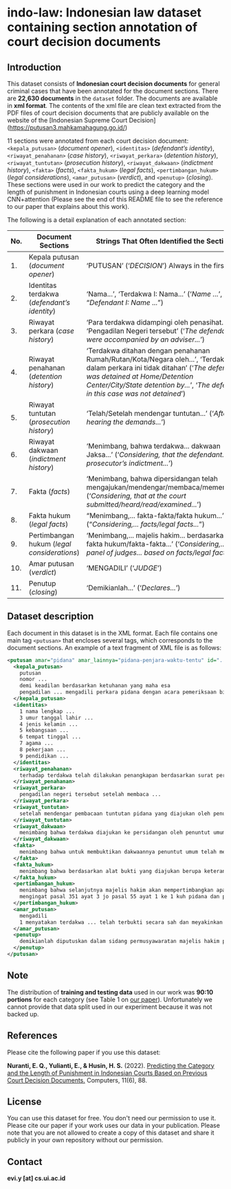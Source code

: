 # indo-law: Indonesian law dataset containing section annotation of court decision documents


## Introduction
This dataset consists of **Indonesian court decision documents** for general criminal cases that have been annotated for the document sections. There are **22,630 documents** in the `dataset` folder. The documents are available in **xml format**. The contents of the xml file are clean text extracted from the PDF files of court decision documents that are publicly available on the website of the [Indonesian Supreme Court Decision](<a href="https://putusan3.mahkamahagung.go.id/">https://putusan3.mahkamahagung.go.id/</a>)

11 sections were annotated from each court decision document: `<kepala_putusan>` (*document opener*), `<identitas>` (*defendant’s identity*), `<riwayat_penahanan>` (*case history*), `<riwayat_perkara>` (*detention history*), `<riwayat_tuntutan>` (*prosecution history*), `<riwayat_dakwaan>` (*indictment history*), `<fakta>` (*facts*), `<fakta_hukum>` (*legal facts*), `<pertimbangan_hukum>` (*legal considerations*), `<amar_putusan>` (*verdict*), and `<penutup>` (*closing*). These sections were used in our work to predict the category and the length of punishment in Indonesian courts using a deep learning model CNN+attention (Please see the end of this README file to see the reference to our paper that explains about this work). 

The following is a detail explanation of each annotated section:

| No. | Document Sections | Strings That Often Identified the Sections |
| --- | --- | --- |
| 1. | Kepala putusan (*document opener*) | ‘PUTUSAN’ (‘*DECISION*’) Always in the first line |
| 2. | Identitas terdakwa (*defendant’s identity*) | ‘Nama...’, ‘Terdakwa I: Nama...’ (‘*Name ...*’, “*Defendant I: Name ...*”) |
| 3. | Riwayat perkara (*case history*) | ‘Para terdakwa didampingi oleh penasihat...’, ‘Pengadilan Negeri tersebut’ (‘*The defendants were accompanied by an adviser...*’) |
| 4. | Riwayat penahanan (*detention history*) | ‘Terdakwa ditahan dengan penahanan Rumah/Rutan/Kota/Negara oleh...’, ‘Terdakwa dalam perkara ini tidak ditahan’ (‘*The defendant was detained at Home/Detention Center/City/State detention by...*’, ‘*The defendant in this case was not detained*’) |
| 5. | Riwayat tuntutan (*prosecution history*) | ‘Telah/Setelah mendengar tuntutan...’ (‘*After hearing the demands...*’) |
| 6. | Riwayat dakwaan (*indictment history*) | ‘Menimbang, bahwa terdakwa... dakwaan Jaksa...’ (‘*Considering, that the defendant... the prosecutor’s indictment...*’) |
| 7. | Fakta (*facts*) | ‘Menimbang, bahwa dipersidangan telah mengajukan/mendengar/membaca/memeriksa...’ (‘*Considering, that at the court submitted/heard/read/examined...*’) |
| 8. | Fakta hukum (*legal facts*) | “Menimbang,... fakta-fakta/fakta hukum...” (“*Considering,... facts/legal facts...*”) |
| 9. | Pertimbangan hukum (*legal considerations*) | ‘Menimbang,... majelis hakim... berdasarkan fakta hukum/fakta-fakta...’ (‘*Considering,... the panel of judges... based on facts/legal facts...*’) |
| 10. | Amar putusan (*verdict*) | ‘MENGADILI’ (‘*JUDGE*’) |
| 11. | Penutup (*closing*) | ‘Demikianlah...’  (‘*Declares...*’) |


## Dataset description

Each document in this dataset is in the XML format. Each file contains one main tag `<putusan>` that encloses several tags, which corresponds to the document sections.  An example of a text fragment of XML file is as follows:

```xml
<putusan amar="pidana" amar_lainnya="pidana-penjara-waktu-tentu" id="..." klasifikasi="pidana-umum" lama_hukuman="1650" lembaga_peradilan="pn-..." provinsi="jabar" status="berkekuatan-hukum-tetap" sub_klasifikasi="..." url="https://putusan3.mahkamahagung.go.id/direktori/putusan/....html">
  <kepala_putusan>
    putusan
    nomor ...
    demi keadilan berdasarkan ketuhanan yang maha esa
    pengadilan ... mengadili perkara pidana dengan acara pemeriksaan biasa dalam tingkat pertama menjatuhkan putusan sebagai berikut dalam perkara
  </kepala_putusan>
  <identitas>
    1 nama lengkap ...
    3 umur tanggal lahir ...
    4 jenis kelamin ...
    5 kebangsaan ...
    6 tempat tinggal ...
    7 agama ...
    8 pekerjaan ...
    9 pendidikan ...
  </identitas>
  <riwayat_penahanan>
    terhadap terdakwa telah dilakukan penangkapan berdasarkan surat perintah penangkapan ...
  </riwayat_penahanan>
  <riwayat_perkara>
    pengadilan negeri tersebut setelah membaca ...
  </riwayat_perkara>
  <riwayat_tuntutan>
    setelah mendengar pembacaan tuntutan pidana yang diajukan oleh penuntut umum yang pada pokoknya sebagai berikut ...
  </riwayat_tuntutan>
  <riwayat_dakwaan>
    menimbang bahwa terdakwa diajukan ke persidangan oleh penuntut umum didakwa berdasarkan surat dakwaan sebagai berikut ...
  </riwayat_dakwaan>
  <fakta>
    menimbang bahwa untuk membuktikan dakwaannya penuntut umum telah mengajukan saksi saksi sebagai berikut ...
  </fakta>
  <fakta_hukum>
    menimbang bahwa berdasarkan alat bukti yang diajukan berupa keterangan saksi surat dan keterangan terdakwa yang dihubungkan dengan barang bukti yang diajukan dalam perkara ini diperoleh fakta fakta hukum sebagai berikut ...
  </fakta_hukum>
  <pertimbangan_hukum>
    menimbang bahwa selanjutnya majelis hakim akan mempertimbangkan apakah berdasarkan fakta fakta hukum tersebut diatas terdakwa dapat dinyatakan ...
    mengingat pasal 351 ayat 3 jo pasal 55 ayat 1 ke 1 kuh pidana dan pasal 363 ayat 1 ke 4 kuh pidana undang undang ri no 8 tahun 1981 tentang kitab undang undang hukum acara pidana kuhap serta peraturan lain yang berkenaan dengan perkara ini
  </pertimbangan_hukum>
  <amar_putusan>
    mengadili
    1 menyatakan terdakwa ... telah terbukti secara sah dan meyakinkan bersalah melakukan tindak pidana penganiayaan yang mengakibatkan mati dan pencurian dalam keadaan memberatkan yang dilakukan secara bersama sama ...
  </amar_putusan>
  <penutup>
    demikianlah diputuskan dalam sidang permusyawaratan majelis hakim pengadilan negeri ...
  </penutup>
</putusan>
```


## Note

The distribution of **training and testing data** used in our work was **90:10 portions** for each category (see Table 1 on <a href="https://www.mdpi.com/2073-431X/11/6/88">our paper</a>). Unfortunately we cannot provide that data split used in our experiment because it was not backed up.


## References
Please cite the following paper if you use this dataset:

**Nuranti, E. Q., Yulianti, E., & Husin, H. S.** (2022). <a href="https://www.mdpi.com/2073-431X/11/6/88">Predicting the Category and the Length of Punishment in Indonesian Courts Based on Previous Court Decision Documents.</a> Computers, 11(6), 88.


## License
You can use this dataset for free. You don't need our permission to use it. Please cite our paper if your work uses our data in your publication. Please note that you are not allowed to create a copy of this dataset and share it publicly in your own repository without our permission.

## Contact
**evi.y [at] cs.ui.ac.id**
